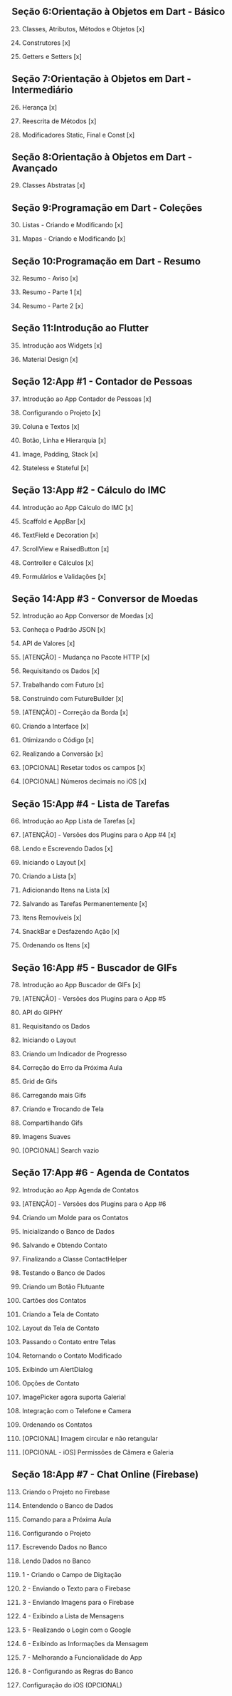## Seção  6:Orientação à Objetos em Dart - Básico
   

   23. Classes, Atributos, Métodos e Objetos [x]
   
   24. Construtores [x]
   
   25. Getters e Setters [x]


## Seção  7:Orientação à Objetos em Dart - Intermediário
   

   26. Herança [x]
   
   27. Reescrita de Métodos [x]
   
   28. Modificadores Static, Final e Const [x]


## Seção  8:Orientação à Objetos em Dart - Avançado
   

   29. Classes Abstratas [x]


## Seção  9:Programação em Dart - Coleções
   

   30. Listas - Criando e Modificando [x]
   
   31. Mapas - Criando e Modificando [x]


## Seção  10:Programação em Dart - Resumo
   

   32. Resumo - Aviso [x]
   
   33. Resumo - Parte 1 [x]
   
   34. Resumo - Parte 2 [x]

## Seção  11:Introdução ao Flutter
   

   35. Introdução aos Widgets [x]
   
   36. Material Design [x]

## Seção  12:App #1 - Contador de Pessoas
   

   37. Introdução ao App Contador de Pessoas [x]
   
   38. Configurando o Projeto [x]
   
   39. Coluna e Textos [x]
   
   40. Botão, Linha e Hierarquia [x]
   
   41. Image, Padding, Stack [x]
   
   42. Stateless e Stateful [x]
   
  
## Seção  13:App #2 - Cálculo do IMC
   
   44. Introdução ao App Cálculo do IMC [x]
   
   45. Scaffold e AppBar [x]
   
   46. TextField e Decoration [x]
   
   47. ScrollView e RaisedButton [x]
   
   48. Controller e Cálculos [x]
   
   49. Formulários e Validações [x]


## Seção  14:App #3 - Conversor de Moedas
   

   52. Introdução ao App Conversor de Moedas [x]
   
   53. Conheça o Padrão JSON [x]
      
   54. API de Valores [x]
   
   55. [ATENÇÃO] - Mudança no Pacote HTTP [x]
   
   56. Requisitando os Dados [x]
   
   57. Trabalhando com Futuro [x]
   
   58. Construindo com FutureBuilder [x]
   
   59. [ATENÇÃO] - Correção da Borda [x]
   
   60. Criando a Interface [x]
   
   61. Otimizando o Código [x]
   
   62. Realizando a Conversão [x]
   
   63. [OPCIONAL] Resetar todos os campos [x]
   
   64. [OPCIONAL] Números decimais no iOS [x]


## Seção  15:App #4 - Lista de Tarefas


   66. Introdução ao App Lista de Tarefas [x]

   67. [ATENÇÃO] - Versões dos Plugins para o App #4 [x]

   68. Lendo e Escrevendo Dados [x]

   69. Iniciando o Layout [x]

   70. Criando a Lista [x]

   71. Adicionando Itens na Lista [x]

   72. Salvando as Tarefas Permanentemente [x]

   73. Itens Removíveis [x]

   74. SnackBar e Desfazendo Ação [x]

   75. Ordenando os Itens [x]

   
## Seção 16:App #5 - Buscador de GIFs
   

   78. Introdução ao App Buscador de GIFs [x]

   79. [ATENÇÃO] - Versões dos Plugins para o App #5

   80. API do GIPHY

   81. Requisitando os Dados

   82. Iniciando o Layout

   83. Criando um Indicador de Progresso

   84. Correção do Erro da Próxima Aula

   85. Grid de Gifs

   86. Carregando mais Gifs

   87. Criando e Trocando de Tela

   88. Compartilhando Gifs

   89. Imagens Suaves

   90. [OPCIONAL] Search vazio


## Seção 17:App #6 - Agenda de Contatos

   92. Introdução ao App Agenda de Contatos

   93. [ATENÇÃO] - Versões dos Plugins para o App #6

   94. Criando um Molde para os Contatos

   95. Inicializando o Banco de Dados

   96. Salvando e Obtendo Contato

   97. Finalizando a Classe ContactHelper

   98. Testando o Banco de Dados

   99. Criando um Botão Flutuante

   100. Cartões dos Contatos

   101. Criando a Tela de Contato

   102. Layout da Tela de Contato

   103. Passando o Contato entre Telas

   104. Retornando o Contato Modificado

   105. Exibindo um AlertDialog

   106. Opções de Contato

   107. ImagePicker agora suporta Galeria!

   108. Integração com o Telefone e Camera

   109. Ordenando os Contatos

   110. [OPCIONAL] Imagem circular e não retangular

   111. [OPCIONAL - iOS] Permissões de Câmera e Galeria


##   Seção 18:App #7 - Chat Online (Firebase)


   113. Criando o Projeto no Firebase

   114. Entendendo o Banco de Dados

   115. Comando para a Próxima Aula

   116. Configurando o Projeto

   117. Escrevendo Dados no Banco

   118. Lendo Dados no Banco

   119. 1 - Criando o Campo de Digitação

   120. 2 - Enviando o Texto para o Firebase

   121. 3 - Enviando Imagens para o Firebase

   122. 4 - Exibindo a Lista de Mensagens

   123. 5 - Realizando o Login com o Google

   124. 6 - Exibindo as Informações da Mensagem

   125. 7 - Melhorando a Funcionalidade do App

   126. 8 - Configurando as Regras do Banco

   127. Configuração do iOS (OPCIONAL)





